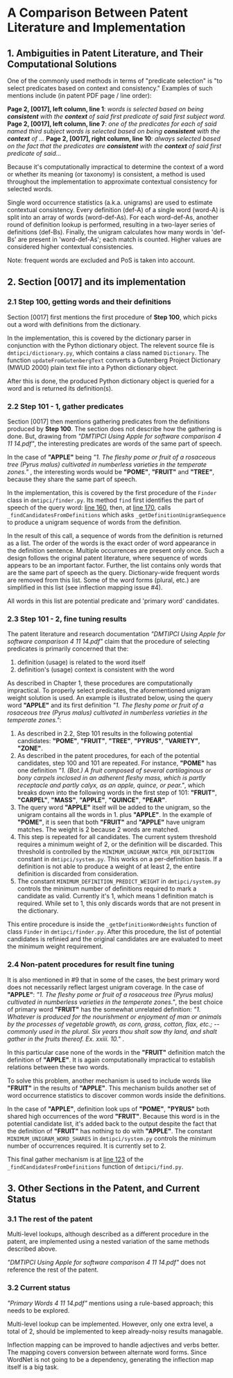 # A Comparison Between Patent Literature and Implementation

## 1. Ambiguities in Patent Literature, and Their Computational Solutions

One of the commonly used methods in terms of "predicate selection" is "to select predicates based on context and consistency." Examples of such mentions include (in patent PDF page / line order):

**Page 2, [0017], left column, line 1**: _words is selected based on being **consistent** with the **context** of said first predicate of said first subject word._
**Page 2, [0017], left column, line 7**: _one of the predicates for each of said named third subject words is selected based on being **consistent** with the **context** of ..._
**Page 2, [0017], right column, line 10**: _always selected based on the fact that the predicates are **consistent** with the **context** of said first predicate of said..._

Because it's computationally impractical to determine the context of a word or whether its meaning (or taxonomy) is consistent, a method is used throughout the implementation to approximate contextual consistency for selected words.

Single word occurrence statistics (a.k.a. unigrams) are used to estimate contextual consistency. Every definition (def-A) of a single word (word-A) is split into an array of words (word-def-As). For each word-def-As, another round of definition lookup is performed, resulting in a two-layer series of definitions (def-Bs). Finally, the unigram calculates how many words in 'def-Bs' are present in 'word-def-As'; each match is counted. Higher values are considered higher contextual consistencies.

Note: frequent words are excluded and PoS is taken into account.

## 2. Section [0017] and its implementation

### 2.1 Step 100, getting words and their definitions

Section [0017] first mentions the first procedure of **Step 100**, which picks out a word with definitions from the dictionary.

In the implementation, this is covered by the dictionary parser in conjunction with the Python dictionary object. The relevent source file is `dmtipci/dictionary.py`, which contains a class named `Dictionary`. The function `updateFromGutenbergText` converts a Gutenberg Project Dictionary (MWUD 2000) plain text file into a Python dictionary object.

After this is done, the produced Python dictionary object is queried for a word and is returned its definition(s).

### 2.2 Step 101 - 1, gather predicates

Section [0017] then mentions gathering predicates from the definitions produced by **Step 100**. The section does not describe how the gathering is done. But, drawing from _"DMTIPCI Using Apple for software comparison 4 11 14.pdf"_, the interesting predicates are words of the same part of speech.

In the case of **"APPLE"** being _"1. The fleshy pome or fruit of a rosaceous tree (Pyrus malus) cultivated in numberless varieties in the temperate zones."_ , the interesting words would be **"POME"**, **"FRUIT"** and **"TREE"**, because they share the same part of speech.

In the implementation, this is covered by the first procedure of the `Finder` class in `dmtipci/finder.py`. Its method `find` first identifies the part of speech of the query word: [line 160](https://github.com/kazazes/DMTIPCI/blob/d1adb05d802ddc4653c77819d312617a0c6bc511/dmtipci/find.py#L160), then, at [line 170](https://github.com/kazazes/DMTIPCI/blob/d1adb05d802ddc4653c77819d312617a0c6bc511/dmtipci/find.py#L170), calls `_findCandidatesFromDefinitions` which asks `_getDefinitionUnigramSequence` to produce a unigram sequence of words from the definition.

In the result of this call, a sequence of words from the definition is returned as a list. The order of the words is the exact order of word appearance in the definition sentence. Multiple occurrences are present only once. Such a design follows the original patent literature, where sequence of words appears to be an important factor. Further, the list contains only words that are the same part of speech as the query. Dictionary-wide frequent words are removed from this list. Some of the word forms (plural, etc.) are simplified in this list (see inflection mapping issue #4).

All words in this list are potential predicate and 'primary word' candidates.

### 2.3 Step 101 - 2, fine tuning results

The patent literature and research documentation _"DMTIPCI Using Apple for software comparison 4 11 14.pdf"_ claim that the procedure of selecting predicates is primarily concerned that the:

1. definition (usage) is related to the word itself
2. definition's (usage) context is consistent with the word

As described in Chapter 1, these procedures are computationally impractical. To properly select predicates, the aforementioned unigram weight solution is used. An example is illustrated below, using the query word **"APPLE"** and its first definition _"1. The fleshy pome or fruit of a rosaceous tree (Pyrus malus) cultivated in numberless varieties in the temperate zones."_:

1. As described in 2.2, Step 101 results in the following potential candidates: **"POME"**, **"FRUIT"**, **"TREE"**, **"PYRUS"**, **"VARIETY"**, **"ZONE"**.
2. As described in the patent procedures, for each of the potential candidates, step 100 and 101 are repeated. For instance, **"POME"** has one definition _*"1. (Bot.) A fruit composed of several cartilaginous or bony carpels inclosed in an adherent fleshy mass, which is partly receptacle and partly calyx, as an apple, quince, or pear."*_, which breaks down into the following words in the first step of 101: **"FRUIT"**, **"CARPEL"**, **"MASS"**, **"APPLE"**, **"QUINCE"**, **"PEAR"**.
3. The query word **"APPLE"** itself will be added to the unigram, so the unigram contains all the words in 1. plus **"APPLE"**. In the example of **"POME"**, it is seen that both **"FRUIT"** and **"APPLE"** have unigram matches. The weight is 2 because 2 words are matched.
4. This step is repeated for all candidates. The current system threshold requires a minimum weight of 2, or the definition will be discarded. This threshold is controlled by the `MINIMUM_UNIGRAM_MATCH_PER_DEFINITION` constant in `dmtipci/system.py`. This works on a per-definition basis. If a definition is not able to produce a weight of at least 2, the entire definition is discarded from consideration.
5. The constant `MINIMUM_DEFINITION_PREDICT_WEIGHT` in `dmtipci/system.py` controls the minimum number of definitions required to mark a candidate as valid. Currently it's 1, which means 1 definition match is required. While set to 1, this only discards words that are not present in the dictionary.

This entire procedure is inside the `_getDefinitionWordWeights` function of class `Finder` in `dmtipci/finder.py`. After this procedure, the list of potential candidates is refinied and the original candidates are are evaluated to meet the minimum weight requirement.

### 2.4 Non-patent procedures for result fine tuning

It is also mentioned in #9 that in some of the cases, the best primary word does not necessarily reflect largest unigram coverage. In the case of **"APPLE"**: _"1. The fleshy pome or fruit of a rosaceous tree (Pyrus malus) cultivated in numberless varieties in the temperate zones."_, the best choice of primary word **"FRUIT"** has the somewhat unrelated definition: _"1. Whatever is produced for the nourishment or enjoyment of man or animals by the processes of vegetable growth, as corn, grass, cotton, flax, etc.; -- commonly used in the plural. Six years thou shalt sow thy land, and shalt gather in the fruits thereof. Ex. xxiii. 10."_ .

In this particular case none of the words in the **"FRUIT"** definition match the definition of **"APPLE"**. It is again computationally impractical to establish relations between these two words.

To solve this problem, another mechanism is used to include words like **"FRUIT"** in the results of **"APPLE"**. This mechanism builds another set of word occurrence statistics to discover common words inside the definitions.

In the case of **"APPLE"**, definition look ups of **"POME"**, **"PYRUS"** both shared high occurrences of the word **"FRUIT"**. Because this word is in the potential candidate list, it's added back to the output despite the fact that the definition of **"FRUIT"** has nothing to do with **"APPLE"**. The constant `MINIMUM_UNIGRAM_WORD_SHARES` in `dmtipci/system.py` controls the minimum number of occurrences required. It is currently set to 2.

This final gather mechanism is at [line 123](https://github.com/kazazes/DMTIPCI/blob/d1adb05d802ddc4653c77819d312617a0c6bc511/dmtipci/find.py#L123) of the `_findCandidatesFromDefinitions` function of `dmtipci/find.py`.

## 3. Other Sections in the Patent, and Current Status

### 3.1 The rest of the patent

Multi-level lookups, although described as a different procedure in the patent, are implemented using a nested variation of the same methods described above.

_"DMTIPCI Using Apple for software comparison 4 11 14.pdf"_ does not reference the rest of the patent.

### 3.2 Current status

_"Primary Words 4 11 14.pdf"_ mentions using a rule-based approach; this needs to be explored.

Multi-level lookup can be implemented. However, only one extra level, a total of 2, should be implemented to keep already-noisy results managable.

Inflection mapping can be improved to handle adjectives and verbs better. The mapping covers conversion between alternate word forms. Since WordNet is not going to be a dependency, generating the inflection map itself is a big task.

